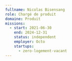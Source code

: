 ```yaml
---
fullname: Nicolas Bisensang
role: Chargé de produit
domaine: Produit
missions:
  - start: 2021-06-30
    end: 2024-12-31
    status: independent
    employer: Octo
    startups:
      - zero-logement-vacant
---
```

